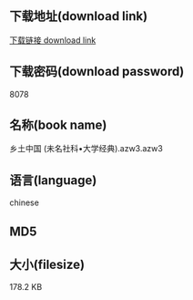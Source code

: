 ## 下载地址(download link)
[下载链接 download link](https://voluble-croquembouche-d321dc.netlify.app/?s=%E4%B9%A1%E5%9C%9F%E4%B8%AD%E5%9B%BD+%28%E6%9C%AA%E5%90%8D%E7%A4%BE%E7%A7%91%E2%80%A2%E5%A4%A7%E5%AD%A6%E7%BB%8F%E5%85%B8%29.azw3)

## 下载密码(download password)
8078

## 名称(book name)
乡土中国 (未名社科•大学经典).azw3.azw3

## 语言(language)
chinese

## MD5


## 大小(filesize)
178.2 KB
